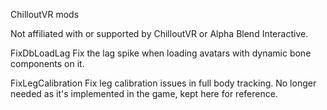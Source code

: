 ChilloutVR mods

Not affiliated with or supported by ChilloutVR or Alpha Blend Interactive.

FixDbLoadLag
Fix the lag spike when loading avatars with dynamic bone components on it.

FixLegCalibration
Fix leg calibration issues in full body tracking. No longer needed as it's implemented in the game, kept here for reference.

